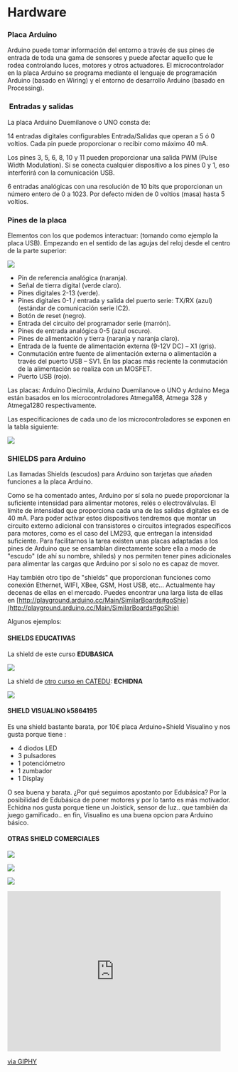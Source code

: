 
# Hardware

### Placa Arduino

Arduino puede tomar información del entorno a través de sus pines de entrada de toda una gama de sensores y puede afectar aquello que le rodea controlando luces, motores y otros actuadores. El microcontrolador en la placa Arduino se programa mediante el lenguaje de programación Arduino (basado en Wiring) y el entorno de desarrollo Arduino (basado en Processing).

###  Entradas y salidas

La placa Arduino Duemilanove o UNO consta de:

14 entradas digitales configurables Entrada/Salidas que operan a 5 ó 0 voltios. Cada pin puede proporcionar o recibir como máximo 40 mA. 

Los pines 3, 5, 6, 8, 10 y 11 pueden proporcionar una salida PWM (Pulse Width Modulation). Si se conecta cualquier dispositivo a los pines 0 y 1, eso interferirá con la comunicación USB. 

6 entradas analógicas con una resolución de 10 bits que proporcionan un número entero de 0 a 1023. Por defecto miden de 0 voltios (masa) hasta 5 voltios.

### Pines de la placa

Elementos con los que podemos interactuar: (tomando como ejemplo la placa USB). Empezando en el sentido de las agujas del reloj desde el centro de la parte superior:

![](img/Captura_de_pantalla_2015-04-06_a_las_12.02.37.png)
- Pin de referencia analógica (naranja).
- Señal de tierra digital (verde claro).
- Pines digitales 2-13 (verde).
- Pines digitales 0-1 / entrada y salida del puerto serie: TX/RX (azul) (estándar de comunicación serie IC2).
- Botón de reset (negro).
- Entrada del circuito del programador serie (marrón).
- Pines de entrada analógica 0-5 (azul oscuro).
- Pines de alimentación y tierra (naranja y naranja claro).
- Entrada de la fuente de alimentación externa (9-12V DC) – X1 (gris).
- Conmutación entre fuente de alimentación externa o alimentación a través del puerto USB – SV1. En las placas más reciente la conmutación de la alimentación se realiza con un MOSFET.
- Puerto USB (rojo).

Las placas: Arduino Diecimila, Arduino Duemilanove o UNO y Arduino Mega están basados en los microcontroladores Atmega168, Atmega 328 y Atmega1280 respectivamente.

Las especificaciones de cada uno de los microcontroladores se exponen en la tabla siguiente:

![](img/Captura_de_pantalla_2015-04-06_a_las_12.04.32.png)
### SHIELDS para Arduino

Las llamadas Shields (escudos) para Arduino son tarjetas que añaden funciones a la placa Arduino. 

Como se ha comentado antes, Arduino por sí sola no puede proporcionar la suficiente intensidad para alimentar motores, relés o electroválvulas. El límite de intensidad que proporciona cada una de las salidas digitales es de 40 mA. Para poder activar estos dispositivos tendremos que montar un circuito externo adicional con transistores o circuitos integrados específicos para motores, como es el caso del LM293, que entregan la intensidad suficiente. Para facilitarnos la tarea existen unas placas adaptadas a los pines de Arduino que se ensamblan directamente sobre ella a modo de "escudo" (de ahí su nombre, shileds) y nos permiten tener pines adicionales para alimentar las cargas que Arduino por sí solo no es capaz de mover.

Hay también otro tipo de "shields" que proporcionan funciones como conexión Ethernet, WIFI, XBee, GSM, Host USB, etc... Actualmente hay decenas de ellas en el mercado. Puedes encontrar una larga lista de ellas en [http://playground.arduino.cc/Main/SimilarBoards#goShie](http://playground.arduino.cc/Main/SimilarBoards#goShie)

Algunos ejemplos:

#### SHIELDS EDUCATIVAS

La shield de este curso **EDUBASICA**

![](img/edubasica01.jpg)

La shield de [otro curso en CATEDU](https://catedu.gitbooks.io/programa-arduino-con-echidna/content/): **ECHIDNA**

![](https://catedu.gitbooks.io/programa-arduino-con-echidna/content/images/image1.png)

#### SHIELD VISUALINO k5864195

Es una shield bastante barata, por 10€ placa Arduino+Shield Visualino y nos gusta porque tiene :

- 4 diodos LED
- 3 pulsadores
- 1 potenciómetro
- 1 zumbador
- 1 Display

O sea buena y barata. ¿Por qué seguimos apostanto por Edubásica? Por la posibilidad de Edubásica de poner motores y por lo tanto es más motivador. Echidna nos gusta porque tiene un Joistick, sensor de luz.. que también da juego gamificado.. en fin, Visualino es una buena opcion para Arduino básico.

#### OTRAS SHIELD COMERCIALES

![](img/1762428107_baf60121e2_o.jpg)

![](img/Arduino_Ethernet_Shield.jpg)

![](img/Triggertrap_shield_on_arduino.jpg)

<iframe src="https://giphy.com/embed/O71r0jHck9jB6" width="480" height="360" frameBorder="0" class="giphy-embed" allowFullScreen></iframe><p><a href="https://giphy.com/gifs/arduino-O71r0jHck9jB6">via GIPHY</a></p>


 

 

